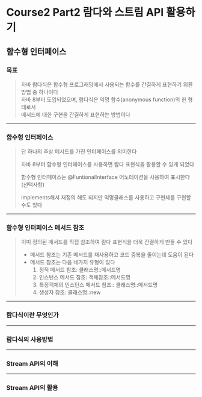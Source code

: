 # Course2 Part2 람다와 스트림 API 활용하기   

## 함수형 인터페이스

### 목표
> 자바 람다식은 함수형 프로그래밍에서 사용되는 함수를 간결하게 표현하기 위환 방법 중 하나이다   
> 자바 8부터 도입되었으며, 람다식은 익명 함수(anonymous function)의 한 형태로서   
> 메서드에 대한 구현을 간결하게 표현하는 방법이다
> 
---

### 함수형 인터페이스
> 단 하나의 추상 메서드를 가진 인터페이스를 의미한다
> 
> 자바 8부터 함수형 인터페이스를 사용하면 람다 표현식을 활용할 수 있게 되었다
> 
> 함수형 인터페이스는 @FuntionalInterface 어노테이션을 사용하여 표시한다(선택사항)
> 
> implements해서 재정의 해도 되지만 익명클래스를 사용하고 구현체를 구현할 수도 있다

---

### 함수형 인터페이스 메서드 참조
> 이미 정의된 메서드를 직접 참조하여 람다 표현식을 더욱 간결하게 만들 수 있다
> 
> - 메서드 참조는 기존 메서드를 재사용하고 코드 중복을 줄이는데 도움이 된다
> - 메서드 참조는 다음 네가지 유형이 있다
>   1. 정적 메서드 참조: 클래스명::메서드명
>   2. 인스턴스 메서드 참조: 객체참조::메서드명
>   3. 특정객체의 인스턴스 메서드 참조:: 클래스명::메서드명
>   4. 생성자 참조: 클래스명::new

---

### 람다식이란 무엇인가


---

### 람다식의 사용방법


---

### Stream API의 이해


---

### Stream API의 활용